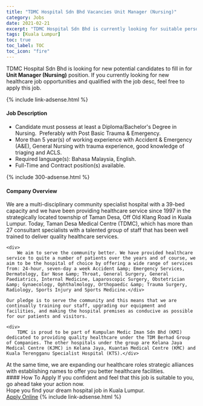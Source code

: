 ```yaml
---
title: "TDMC Hospital Sdn Bhd Vacancies Unit Manager (Nursing)" 
category: Jobs 
date: 2021-02-21 
excerpt: "TDMC Hospital Sdn Bhd is currently looking for suitable person to fill in the Unit Manager (Nursing) which positioned at Kuala Lumpur" 
tags: [Kuala Lumpur] 
toc: true 
toc_label: TOC 
toc_icon: "fire" 
--- 
```


<p>TDMC Hospital Sdn Bhd is looking for new potential candidates to fill in for <b>Unit Manager (Nursing)</b> position. If you currently looking for new healthcare job opportunities and qualified with the job desc, feel free to apply this job.
</p>{% include link-adsense.html %} 
<div><div><h4>Job Description</h4></div><div><div><span><div><ul><li>Candidate must possess at least a Diploma/Bachelor's Degree in Nursing.&#160; Preferably with Post Basic Trauma &amp; Emergency.&#160;</li><li>More than 5 year(s) of working experience with Accident &amp; Emergency (A&amp;E), General Nursing with trauma experience, good knowledge of triaging and ACLS.&#160;</li><li>Required language(s): Bahasa Malaysia, English.</li><li>Full-Time and Contract position(s) available.</li></ul></div></span></div></div></div> 
{% include 300-adsense.html %} 
<div><div><h4>Company Overview</h4></div><div><div><span><div><div>
	We are a multi-disciplinary community specialist hospital with a 39-bed capacity and we have been providing healthcare service since 1997 in the strategically located township of Taman Desa, Off Old Klang Road in Kuala Lumpur. Today, Taman Desa Medical Centre (TDMC), which has more than 27 consultant specialists with a talented group of staff that has been well trained to deliver quality healthcare services.&#160;
	
	<div>
		We aim to serve the community better. We have provided healthcare service to quite a number of patients over the years and of course, we aim to be the hospital of choice by offering a wide range of services from: 24-hour, seven-day a week Accident &amp; Emergency Services, Dermatology, Ear Nose &amp; Throat, General Surgery, General Paediatrics, Internal Medicine, Laparoscopic Surgery, Obstetrician &amp; Gynaecology, Ophthalmology, Orthopaedic &amp; Trauma Surgery, Radiology, Sports Injury and Sports Medicine.</div>
	
	Our pledge is to serve the community and this means that we are continually training our staff, upgrading our equipment and facilities, and making the hospital premises as conducive as possible for our patients and visitors.
	
	<div>
		TDMC is proud to be part of Kumpulan Medic Iman Sdn Bhd (KMI) dedicated to providing quality healthcare under the TDM Berhad Group of Companies. The other hospitals under the group are Kelana Jaya Medical Centre (KJMC) in Kelana Jaya, Kuantan Medical Centre (KMC) and Kuala Terengganu Specialist Hospital (KTS).</div>
<div>
		At the same time, we are expanding our healthcare roles strategic alliances with establishing names to offer you better healthcare facilities.</div>
</div></div></span></div></div></div> 
#### How To Apply 
If you confident and feel that this job is suitable to you, go ahead take your action now. <br/> 
Hope you find your dream hospital job in Kuala Lumpur. <br/> 
<a href="https://www.jobstreet.com.my/en/job/unit-manager-nursing-4474645?jobId=jobstreet-my-job-4474645" class="btn btn--warning" target="_blank" rel="nofollow noopenner">Apply Online</a> 
{% include link-adsense.html %} 